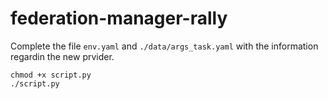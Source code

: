 # federation-manager-rally

Complete the file `env.yaml` and `./data/args_task.yaml` with the information regardin the new prvider.

```
chmod +x script.py
./script.py
```

